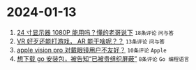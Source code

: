 # 2024-01-13

1. [24 寸显示器 1080P 能用吗？懂的老哥说下](https://www.v2ex.com/t/1008267) `18条评论` `问与答`
1. [VR 好歹还能打游戏， AR 能干啥呢？？](https://www.v2ex.com/t/1008263) `13条评论` `问与答`
1. [apple vision pro 对戴眼镜用户不友好？](https://www.v2ex.com/t/1008265) `10条评论` `Apple`
1. [想下载 go 安装包，被告知“已被贵组织屏蔽”](https://www.v2ex.com/t/1008273) `8条评论` `Go 编程语言`
